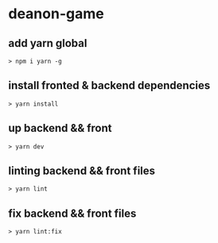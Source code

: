 # deanon-game

## add yarn global
```
> npm i yarn -g
```
## install fronted & backend dependencies
```
> yarn install
```
## up backend && front
```
> yarn dev
```
## linting backend && front files
```
> yarn lint
```
## fix backend && front files
```
> yarn lint:fix
```